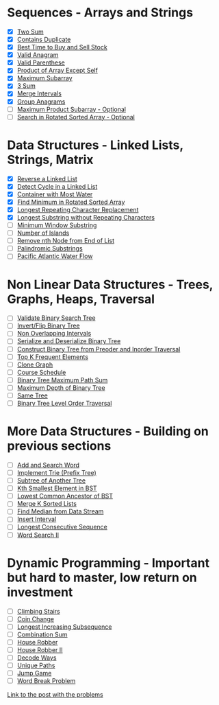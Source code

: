 # Sequences - Arrays and Strings
- [x] [Two Sum](https://leetcode.com/problems/two-sum/)
- [x] [Contains Duplicate](https://leetcode.com/problems/contains-duplicate/)
- [x] [Best Time to Buy and Sell Stock](https://leetcode.com/problems/best-time-to-buy-and-sell-stock/)
- [x] [Valid Anagram](https://leetcode.com/problems/valid-anagram/)
- [x] [Valid Parenthese](https://leetcode.com/problems/valid-parentheses/submissions/)
- [x] [Product of Array Except Self](https://leetcode.com/problems/product-of-array-except-self/submissions/)
- [x] [Maximum Subarray](https://leetcode.com/problems/maximum-subarray/submissions/)
- [x] [3 Sum](https://leetcode.com/problems/3sum/)
- [x] [Merge Intervals](https://leetcode.com/problems/merge-intervals/)
- [x] [Group Anagrams](https://leetcode.com/problems/group-anagrams/submissions/)
- [ ] [Maximum Product Subarray - Optional]()
- [ ] [Search in Rotated Sorted Array - Optional]()

# Data Structures - Linked Lists, Strings, Matrix
- [x] [Reverse a Linked List](https://leetcode.com/problems/reverse-linked-list/submissions/)
- [x] [Detect Cycle in a Linked List](https://leetcode.com/problems/linked-list-cycle/)
- [x] [Container with Most Water](https://leetcode.com/problems/container-with-most-water/submissions/)
- [x] [Find Minimum in Rotated Sorted Array](https://leetcode.com/problems/find-minimum-in-rotated-sorted-array/submissions/)
- [x] [Longest Repeating Character Replacement](https://leetcode.com/problems/longest-substring-without-repeating-characters/)
- [x] [Longest Substring without Repeating Characters](https://leetcode.com/problems/longest-substring-without-repeating-characters/submissions/)
- [ ] [Minimum Window Substring]()
- [ ] [Number of Islands]()
- [ ] [Remove nth Node from End of List]()
- [ ] [Palindromic Substrings]()
- [ ] [Pacific Atlantic Water Flow]()

# Non Linear Data Structures - Trees, Graphs, Heaps, Traversal
- [ ] [Validate Binary Search Tree]()
- [ ] [Invert/Flip Binary Tree]()
- [ ] [Non Overlapping Intervals]()
- [ ] [Serialize and Deserialize Binary Tree]()
- [ ] [Construct Binary Tree from Preoder and Inorder Traversal]()
- [ ] [Top K Frequent Elements]()
- [ ] [Clone Graph]()
- [ ] [Course Schedule]()
- [ ] [Binary Tree Maximum Path Sum]()
- [ ] [Maximum Depth of Binary Tree]()
- [ ] [Same Tree]()
- [ ] [Binary Tree Level Order Traversal]()

# More Data Structures - Building on previous sections
- [ ] [Add and Search Word]()
- [ ] [Implement Trie (Prefix Tree)]()
- [ ] [Subtree of Another Tree]()
- [ ] [Kth Smallest Element in BST]()
- [ ] [Lowest Common Ancestor of BST]()
- [ ] [Merge K Sorted Lists]()
- [ ] [Find Median from Data Stream]()
- [ ] [Insert Interval]()
- [ ] [Longest Consecutive Sequence]()
- [ ] [Word Search II]()

# Dynamic Programming - Important but hard to master, low return on investment
- [ ] [Climbing Stairs]()
- [ ] [Coin Change]()
- [ ] [Longest Increasing Subsequence]()
- [ ] [Combination Sum]()
- [ ] [House Robber]()
- [ ] [House Robber II]()
- [ ] [Decode Ways]()
- [ ] [Unique Paths]()
- [ ] [Jump Game]()
- [ ] [Word Break Problem]()

[Link to the post with the problems](https://techinterviewhandbook.org/best-practice-questions/)
